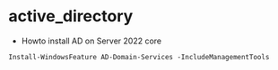 # active_directory
- Howto install AD on Server 2022 core

 ````shell
 Install-WindowsFeature AD-Domain-Services -IncludeManagementTools
 ````



